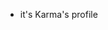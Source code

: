 - it's Karma's profile

<!---
arturbohan/arturbohan is a ✨ special ✨ repository because its `README.md` (this file) appears on your GitHub profile.
You can click the Preview link to take a look at your changes.
--->
